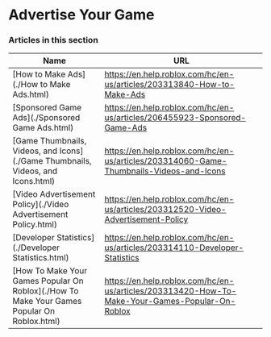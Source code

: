 # Advertise Your Game  
### Articles in this section
Name|URL
-|-
[How to Make Ads](./How to Make Ads.html) |https://en.help.roblox.com/hc/en-us/articles/203313840-How-to-Make-Ads
[Sponsored Game Ads](./Sponsored Game Ads.html) |https://en.help.roblox.com/hc/en-us/articles/206455923-Sponsored-Game-Ads
[Game Thumbnails, Videos, and Icons](./Game Thumbnails, Videos, and Icons.html) |https://en.help.roblox.com/hc/en-us/articles/203314060-Game-Thumbnails-Videos-and-Icons
[Video Advertisement Policy](./Video Advertisement Policy.html) |https://en.help.roblox.com/hc/en-us/articles/203312520-Video-Advertisement-Policy
[Developer Statistics](./Developer Statistics.html) |https://en.help.roblox.com/hc/en-us/articles/203314110-Developer-Statistics
[How To Make Your Games Popular On Roblox](./How To Make Your Games Popular On Roblox.html) |https://en.help.roblox.com/hc/en-us/articles/203313420-How-To-Make-Your-Games-Popular-On-Roblox